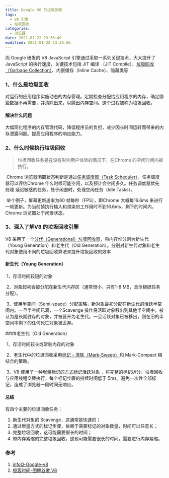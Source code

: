 ```yaml
---
title: Google V8 的垃圾回收
tags:
  - V8 引擎
  - 垃圾回收
categories:
  - 浏览器
date: 2021-01-22 23:36:49
modified: 2021-01-22 23:36:56
---
```


而 Google 研发的 V8 JavaScript 引擎通过采取一系列关键技术，大大提升了 JavaScript 的执行速度，关键技术包括 JIT 编译 （JIT Compile）、[垃圾回收（Garbage Collection）](https://en.wikipedia.org/wiki/Garbage_collection_(computer_science))、内嵌缓存（Inline Cache）、隐藏类等

### 1、**什么是垃圾回收**

对运行的应用程序实施动态的内存管理。定期检查分配给应用程序的内存，确定哪些数据不再需要，并清除出来，以腾出内存空间。这个过程被称为垃圾回收。

#### 	解决什么问题

​		大幅简化程序的内存管理代码，降低程序员的负担，减少因长时间运转而带来的内存泄露问题。提高应用程序的响应能力。

### 2、**什么时候执行垃圾回收**

> 垃圾回收任务是在没有影响用户体验的情况下，在Chrome 的空闲时间内被执行。

​		Chrome 浏览器闲置状态判断是通过[任务调度器（Task Scheduler）](http://blog.chromium.org/2015/04/scheduling-tasks-intelligently-for_30.html)。任务调度器可以评估Chrome 什么时候可能空闲，以及预计会空闲多久。任务调度器优先 处理 延迟敏感的任务，处于闲置时，处理空闲任务（Idle Tasks）。

​		举个例子，屏幕更新速率为60 帧每秒（FPS），即Chrome 大概每16.6ms 来进行一帧更新。为当前帧执行输入和渲染的工作用时不到16.6ms，剩下的时间内， Chrome 浏览器处于闲置状态。

### 3、**深入了解V8 的垃圾回收引擎**

V8 采用了一个[分代（Generational）垃圾回收器](http://www.memorymanagement.org/glossary/g.html#term-generational-garbage-collection)，将内存堆分割为新生代（Young Generation）和老生代（Old Generation）。分别对新生代对象和老生代对象使用不同的垃圾回收算法来提升垃圾回收的效率

#### 新生代（Young Generation）

​	1、存活时间较短的对象

​	2、对象起初会被分配在新生代内存区（通常很小，只有1-8 MB，具体根据任务分配）。

​	3、使用[半空间（Semi-space）](http://www.memorymanagement.org/glossary/s.html#semi.space)分配策略，新对象最初分配在新生代的活跃半空间内。一旦半空间已满，一个Scavenge 操作将活跃对象移出到其他半空间中，被认为是长期驻存的对象，并被晋升为老生代。一旦活跃对象已被移出，则在旧的半空间中剩下的任何死亡对象被丢弃。

####老生代（Old Generation）

​	1、存活时间较长或常驻内存的对象

​	2、老生代中的垃圾回收采用[标记 - 清除（Mark-Sweep）](http://www.memorymanagement.org/glossary/m.html#term-mark-sweep)和 Mark-Compact 相结合的策略。

​	3、V8 使用了一种[增量标记的方式标记活跃对象](http://blog.chromium.org/2011/11/game-changer-for-interactive.html) ，将完整的标记拆分，垃圾回收与应用线程交替执行，每个标记步骤的持续时间低于 5ms。避免一次性全部标记，造成了浏览器一段时间无响应。

#### 总结

有四个主要的垃圾回收任务：

1. 新生代对象的 Scavenge，这通常是快速的；
2. 通过增量方式的标记步骤，依赖于需要标记的对象数量，时间可以任意长；
3. 完整垃圾回收，这可能需要很长的时间；
4. 带内存紧缩的完整垃圾回收，这也可能需要很长的时间，需要进行内存紧缩。

### 参考
1. [infoQ-Google-v8](https://www.infoq.cn/article/2015/08/google-v8)
2. [极客时间-图解谷歌 V8](https://time.geekbang.org/column/article/230845?utm_source=related_read&utm_medium=article&utm_term=related_read)
